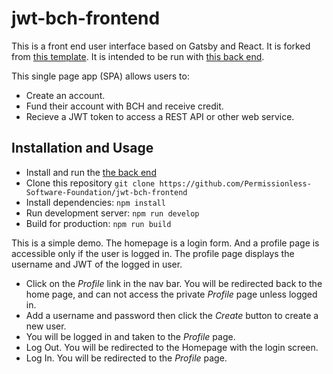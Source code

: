 # jwt-bch-frontend

This is a front end user interface based on Gatsby and React. It is forked from
[this template](https://github.com/christroutner/gatsby-login). It is intended
to be run with [this back end](https://github.com/Permissionless-Software-Foundation/jwt-bch-api).

This single page app (SPA) allows users to:
- Create an account.
- Fund their account with BCH and receive credit.
- Recieve a JWT token to access a REST API or other web service.

## Installation and Usage
- Install and run the [the back end](https://github.com/Permissionless-Software-Foundation/jwt-bch-api)
- Clone this repository `git clone https://github.com/Permissionless-Software-Foundation/jwt-bch-frontend`
- Install dependencies: `npm install`
- Run development server: `npm run develop`
- Build for production: `npm run build`

This is a simple demo. The homepage is a login form. And a profile page is accessible
only if the user is logged in. The profile page displays the username and JWT of
the logged in user.
- Click on the _Profile_ link in the nav bar. You will be redirected back to the
home page, and can not access the private _Profile_ page unless logged in.
- Add a username and password then click the _Create_ button to create a new user.
- You will be logged in and taken to the _Profile_ page.
- Log Out. You will be redirected to the Homepage with the login screen.
- Log In. You will be redirected to the _Profile_ page.
